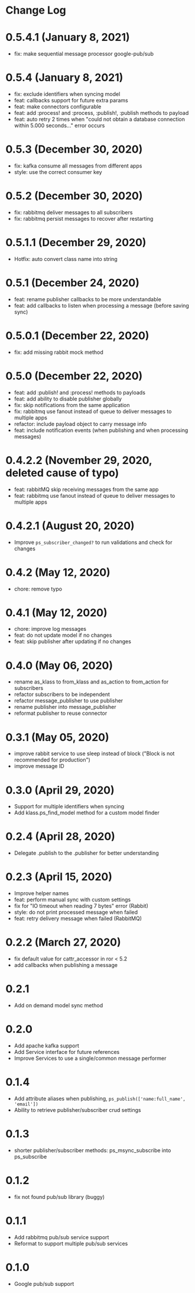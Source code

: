 # Change Log

# 0.5.4.1 (January 8, 2021)
- fix: make sequential message processor google-pub/sub

# 0.5.4 (January 8, 2021)
- fix: exclude identifiers when syncing model
- feat: callbacks support for future extra params
- feat: make connectors configurable
- feat: add :process! and :process, :publish!, :publish methods to payload
- feat: auto retry 2 times when "could not obtain a database connection within 5.000 seconds..." error occurs

# 0.5.3 (December 30, 2020)
- fix: kafka consume all messages from different apps
- style: use the correct consumer key

# 0.5.2 (December 30, 2020)
- fix: rabbitmq deliver messages to all subscribers
- fix: rabbitmq persist messages to recover after restarting

# 0.5.1.1 (December 29, 2020)
- Hotfix: auto convert class name into string

# 0.5.1 (December 24, 2020)
- feat: rename publisher callbacks to be more understandable
- feat: add callbacks to listen when processing a message (before saving sync)

# 0.5.0.1 (December 22, 2020)
- fix: add missing rabbit mock method

# 0.5.0 (December 22, 2020)
- feat: add :publish! and :process! methods to payloads
- feat: add ability to disable publisher globally
- fix: skip notifications from the same application
- fix: rabbitmq use fanout instead of queue to deliver messages to multiple apps
- refactor: include payload object to carry message info
- feat: include notification events (when publishing and when processing messages)

# 0.4.2.2 (November 29, 2020, deleted cause of typo)
- feat: rabbitMQ skip receiving messages from the same app
- feat: rabbitmq use fanout instead of queue to deliver messages to multiple apps
 
# 0.4.2.1 (August 20, 2020)
- Improve ```ps_subscriber_changed?``` to run validations and check for changes
 
# 0.4.2 (May 12, 2020)
- chore: remove typo

# 0.4.1 (May 12, 2020)
- chore: improve log messages
- feat: do not update model if no changes
- feat: skip publisher after updating if no changes


# 0.4.0 (May 06, 2020)
- rename as_klass to from_klass and as_action to from_action for subscribers
- refactor subscribers to be independent
- refactor message_publisher to use publisher
- rename publisher into message_publisher
- reformat publisher to reuse connector

# 0.3.1 (May 05, 2020)
- improve rabbit service to use sleep instead of block ("Block is not recommended for production")
- improve message ID

# 0.3.0 (April 29, 2020)
- Support for multiple identifiers when syncing
- Add klass.ps_find_model method for a custom model finder

# 0.2.4 (April 28, 2020)
- Delegate .publish to the .publisher for better understanding

# 0.2.3 (April 15, 2020)
- Improve helper names
- feat: perform manual sync with custom settings
- fix for "IO timeout when reading 7 bytes" error (Rabbit)
- style: do not print processed message when failed
- feat: retry delivery message when failed (RabbitMQ)


# 0.2.2 (March 27, 2020)
- fix default value for cattr_accessor in ror < 5.2
- add callbacks when publishing a message

# 0.2.1
- Add on demand model sync method

# 0.2.0
- Add apache kafka support
- Add Service interface for future references
- Improve Services to use a single/common message performer

# 0.1.4
- Add attribute aliases when publishing, ```ps_publish(['name:full_name', 'email'])```
- Ability to retrieve publisher/subscriber crud settings

# 0.1.3
- shorter publisher/subscriber methods: ps_msync_subscribe into ps_subscribe

# 0.1.2
- fix not found pub/sub library (buggy)

# 0.1.1
- Add rabbitmq pub/sub service support
- Reformat to support multiple pub/sub services

# 0.1.0
- Google pub/sub support